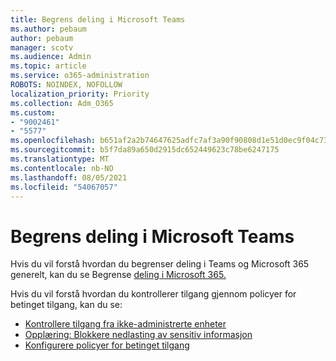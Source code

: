 ```yaml
---
title: Begrens deling i Microsoft Teams
ms.author: pebaum
author: pebaum
manager: scotv
ms.audience: Admin
ms.topic: article
ms.service: o365-administration
ROBOTS: NOINDEX, NOFOLLOW
localization_priority: Priority
ms.collection: Adm_O365
ms.custom:
- "9002461"
- "5577"
ms.openlocfilehash: b651af2a2b74647625adfc7af3a90f90808d1e51d0ec9f04c73313fd7232c4ac
ms.sourcegitcommit: b5f7da89a650d2915dc652449623c78be6247175
ms.translationtype: MT
ms.contentlocale: nb-NO
ms.lasthandoff: 08/05/2021
ms.locfileid: "54067057"
---
```

# <a name="limit-sharing-in-microsoft-teams"></a>Begrens deling i Microsoft Teams

Hvis du vil forstå hvordan du begrenser deling i Teams og Microsoft 365 generelt, kan du se Begrense [deling i Microsoft 365.](https://docs.microsoft.com/microsoft-365/solutions/microsoft-365-limit-sharing?view=o365-worldwide)

Hvis du vil forstå hvordan du kontrollerer tilgang gjennom policyer for betinget tilgang, kan du se:

- [Kontrollere tilgang fra ikke-administrerte enheter](https://docs.microsoft.com/sharepoint/control-access-from-unmanaged-devices)
- [Opplæring: Blokkere nedlasting av sensitiv informasjon](https://docs.microsoft.com/cloud-app-security/use-case-proxy-block-session-aad)
- [Konfigurere policyer for betinget tilgang](https://docs.microsoft.com/microsoft-365/business/set-up-conditional-access-policies?view=o365-worldwide)
